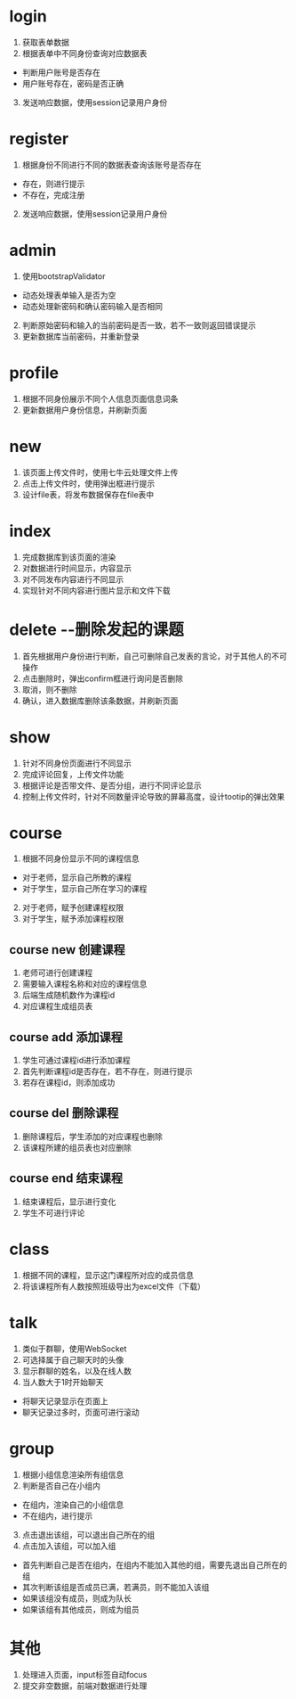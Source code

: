 # login
1. 获取表单数据
2. 根据表单中不同身份查询对应数据表
  - 判断用户账号是否存在
  - 用户账号存在，密码是否正确
3. 发送响应数据，使用session记录用户身份

# register
1. 根据身份不同进行不同的数据表查询该账号是否存在
  - 存在，则进行提示
  - 不存在，完成注册
2. 发送响应数据，使用session记录用户身份

# admin
1. 使用bootstrapValidator
  - 动态处理表单输入是否为空
  - 动态处理新密码和确认密码输入是否相同
2. 判断原始密码和输入的当前密码是否一致，若不一致则返回错误提示
3. 更新数据库当前密码，并重新登录

# profile
1. 根据不同身份展示不同个人信息页面信息词条
2. 更新数据用户身份信息，并刷新页面

# new
1. 该页面上传文件时，使用七牛云处理文件上传
2. 点击上传文件时，使用弹出框进行提示
3. 设计file表，将发布数据保存在file表中

# index
1. 完成数据库到该页面的渲染
2. 对数据进行时间显示，内容显示
3. 对不同发布内容进行不同显示
4. 实现针对不同内容进行图片显示和文件下载

# delete --删除发起的课题
1. 首先根据用户身份进行判断，自己可删除自己发表的言论，对于其他人的不可操作
2. 点击删除时，弹出confirm框进行询问是否删除
3. 取消，则不删除
4. 确认，进入数据库删除该条数据，并刷新页面

# show
1. 针对不同身份页面进行不同显示
2. 完成评论回复，上传文件功能
3. 根据评论是否带文件、是否分组，进行不同评论显示
4. 控制上传文件时，针对不同数量评论导致的屏幕高度，设计tootip的弹出效果

# course
1. 根据不同身份显示不同的课程信息
  - 对于老师，显示自己所教的课程
  - 对于学生，显示自己所在学习的课程
2. 对于老师，赋予创建课程权限
3. 对于学生，赋予添加课程权限

## course new 创建课程
1. 老师可进行创建课程
2. 需要输入课程名称和对应的课程信息
3. 后端生成随机数作为课程id
4. 对应课程生成组员表

## course add 添加课程
1. 学生可通过课程id进行添加课程
2. 首先判断课程id是否存在，若不存在，则进行提示
3. 若存在课程id，则添加成功

## course del 删除课程
1. 删除课程后，学生添加的对应课程也删除
2. 该课程所建的组员表也对应删除

## course end 结束课程
1. 结束课程后，显示进行变化
2. 学生不可进行评论

# class
1. 根据不同的课程，显示这门课程所对应的成员信息
2. 将该课程所有人数按照班级导出为excel文件（下载）

# talk
1. 类似于群聊，使用WebSocket
2. 可选择属于自己聊天时的头像
3. 显示群聊的姓名，以及在线人数
4. 当人数大于1时开始聊天
  - 将聊天记录显示在页面上
  - 聊天记录过多时，页面可进行滚动


# group
1. 根据小组信息渲染所有组信息
2. 判断是否自己在小组内
  - 在组内，渲染自己的小组信息
  - 不在组内，进行提示
3. 点击退出该组，可以退出自己所在的组
4. 点击加入该组，可以加入组
  - 首先判断自己是否在组内，在组内不能加入其他的组，需要先退出自己所在的组
  - 其次判断该组是否成员已满，若满员，则不能加入该组
  - 如果该组没有成员，则成为队长
  - 如果该组有其他成员，则成为组员

# 其他
1. 处理进入页面，input标签自动focus
2. 提交非空数据，前端对数据进行处理